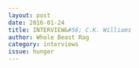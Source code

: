 ```yaml
---
layout: post 
date: 2016-01-24
title: INTERVIEW&#58; C.K. Williams
author: Whole Beast Rag
category: interviews
issue: hunger
---
```

